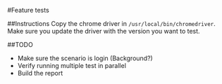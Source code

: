 #Feature tests

##Instructions
Copy the chrome driver in `/usr/local/bin/chromedriver`.
Make sure you update the driver with the version you want to test.


##TODO
 - Make sure the scenario is login (Background?)
 - Verify running multiple test in parallel
 - Build the report
 